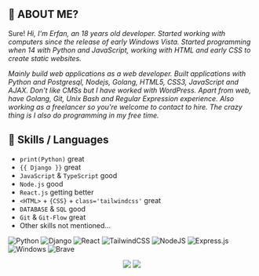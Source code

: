 
## 🤔 ABOUT ME?
Sure!
_Hi, I'm Erfan, an 18 years old developer. Started working with computers since the release of early Windows Vista. Started programming when 14 with Python and JavaScript, working with HTML and early CSS to create static websites._

_Mainly build web applications as a web developer. Built applications with Python and Postgresql, Nodejs, Golang, HTML5, CSS3, JavaScript and AJAX. Don't like CMSs but I have worked with WordPress. Apart from web, have Golang, Git, Unix Bash and Regular Expression experience. Also working as a freelancer so you're welcome to contact to hire. The crazy thing is I also do programming in my free time._

## 👯 Skills / Languages

- `print(Python)` great
- `{{ Django }}` great
- `JavaScript` & `TypeScript` good
- `Node.js` good
- `React.js` getting better
- `<HTML>` + `{CSS}` + `class='tailwindcss'` great
- `DATABASE` & `SQL` good
- `Git` & `Git-Flow` great
- Other skills not mentioned...

<p align="center">
  
![Python](https://img.shields.io/badge/python-3670A0?style=for-the-badge&logo=python&logoColor=ffdd54)
![Django](https://img.shields.io/badge/django-%23092E20.svg?style=for-the-badge&logo=django&logoColor=white)
![React](https://img.shields.io/badge/react-%2320232a.svg?style=for-the-badge&logo=react&logoColor=%2361DAFB)
![TailwindCSS](https://img.shields.io/badge/tailwindcss-%2338B2AC.svg?style=for-the-badge&logo=tailwind-css&logoColor=white)
![NodeJS](https://img.shields.io/badge/node.js-6DA55F?style=for-the-badge&logo=node.js&logoColor=white)
![Express.js](https://img.shields.io/badge/express.js-%23404d59.svg?style=for-the-badge&logo=express&logoColor=%2361DAFB)
![Windows](https://img.shields.io/badge/Windows-0078D6?style=for-the-badge&logo=windows&logoColor=white)
![Brave](https://img.shields.io/badge/Brave-FB542B?style=for-the-badge&logo=Brave&logoColor=white)
  
</p>

                    
<p align="center">
<a href="https://www.linkedin.com/in/erfan-sadeghinezhad" target="_blank" rel="noreferrer"><img src="https://img.shields.io/badge/linkedin-%230077B5.svg?style=for-the-badge&logo=linkedin&logoColor=white"></img></a>
<a href="http://www.instagram.com/itzerfun" target="_blank" rel="noreferrer"><img src="https://img.shields.io/badge/Instagram-%23E4405F.svg?style=for-the-badge&logo=Instagram&logoColor=white"></img></a>
</p>
